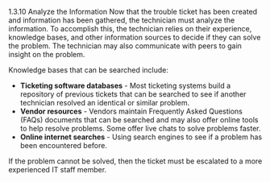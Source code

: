 1.3.10 Analyze the Information
Now that the trouble ticket has been created and information has been gathered, the technician must analyze the information. To accomplish this, the technician relies on their experience, knowledge bases, and other information sources to decide if they can solve the problem. The technician may also communicate with peers to gain insight on the problem.

Knowledge bases that can be searched include:

- **Ticketing software databases** - Most ticketing systems build a repository of previous tickets that can be searched to see if another technician resolved an identical or similar problem.
- **Vendor resources** - Vendors maintain Frequently Asked Questions (FAQs) documents that can be searched and may also offer online tools to help resolve problems. Some offer live chats to solve problems faster.
- **Online internet searches** - Using search engines to see if a problem has been encountered before.

If the problem cannot be solved, then the ticket must be escalated to a more experienced IT staff member.
